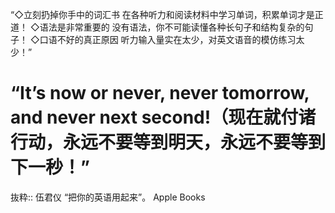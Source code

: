 “◇立刻扔掉你手中的词汇书
在各种听力和阅读材料中学习单词，积累单词才是正道！
◇语法是非常重要的
没有语法，你不可能读懂各种长句子和结构复杂的句子！
◇口语不好的真正原因
听力输入量实在太少，对英文语音的模仿练习太少！”

# “It’s now or never, never tomorrow, and never next second!（现在就付诸行动，永远不要等到明天，永远不要等到下一秒！”

抜粋:: 伍君仪  “把你的英语用起来”。 Apple Books  
